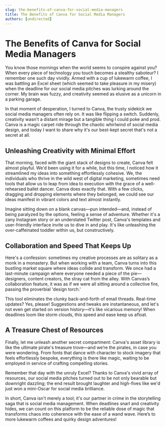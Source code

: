 ```yaml
---
slug: the-benefits-of-canva-for-social-media-managers
title: The Benefits of Canva for Social Media Managers
authors: [undirected]
---
```


# The Benefits of Canva for Social Media Managers

You know those mornings when the world seems to conspire against you? When every piece of technology you touch becomes a stealthy saboteur? I remember one such day vividly. Armed with a cup of lukewarm coffee, I was battling an Excel sheet (which seemed to take pleasure in my misery) when the deadline for our social media pitches was lurking around the corner. My brain was fuzzy, and creativity seemed as elusive as a unicorn in a parking garage.

In that moment of desperation, I turned to Canva, the trusty sidekick we social media managers often rely on. It was like flipping a switch. Suddenly, creativity wasn't a distant mirage but a tangible thing I could poke and prod. Canva is a magic carpet ride through the chaotic whirlwind of social media design, and today I want to share why it's our best-kept secret that's not a secret at all.

## Unleashing Creativity with Minimal Effort

That morning, faced with the giant stack of designs to create, Canva felt almost playful. We'd been using it for a while, but this time, I noticed how it streamlined my ideas into something effortlessly cohesive. We, the individuals who thrive in the wild west of digital marketing, sometimes need tools that allow us to leap from idea to execution with the grace of a well-rehearsed ballet dancer. Canva does exactly that. With a few clicks, dragging and dropping elements where they belonged, we could see our ideas manifest in vibrant colors and text almost instantly.

Imagine sitting down on a blank canvas—pun intended—and, instead of being paralyzed by the options, feeling a sense of adventure. Whether it's a zany Instagram story or an understated Twitter post, Canva's templates and user-friendly interface invite us to dive in and play. It's like unleashing the over-caffeinated toddler within us, but constructively.

## Collaboration and Speed That Keeps Up

Here's a confession: sometimes my creative processes are as solitary as a monk in a monastery. But when working with a team, Canva turns into this bustling market square where ideas collide and transform. We once had a last-minute campaign where everyone needed a piece of the pie—designers, content creators, the stray cat from the alley. With Canvas’s collaboration feature, it was as if we were all sitting around a collective fire, passing the proverbial 'design torch.' 

This tool eliminates the clunky back-and-forth of email threads. Real-time updates? Yes, please! Suggestions and tweaks are instantaneous, and let's not even get started on version history—it's like vicarious memory! When deadlines loom like storm clouds, this speed and ease keep us afloat.

## A Treasure Chest of Resources

Finally, let me unleash another secret compartment: Canva's asset library is like the ultimate pirate's treasure trove—and we’re the pirates, in case you were wondering. From fonts that dance with character to stock imagery that feels effortlessly bespoke, everything is there like magic, waiting to be employed in service of crafting compelling stories.

Remember that day with the unruly Excel? Thanks to Canva's vivid array of resources, our social media pitches turned out to be not only bearable but downright dazzling; the end result brought laughter and high-fives like we'd just won a mini-Oscar for social media brilliance.

In short, Canva isn't merely a tool; it's our partner in crime in the storytelling saga that is social media management. When deadlines snarl and creativity hides, we can count on this platform to be the reliable dose of magic that transforms chaos into coherence with the ease of a wand wave. Here’s to more lukewarm coffees and quirky design adventures!